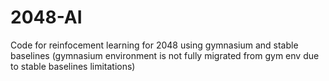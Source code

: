 # 2048-AI

Code for reinfocement learning for 2048 using gymnasium and stable baselines (gymnasium environment is not fully migrated from gym env due to stable baselines limitations)
